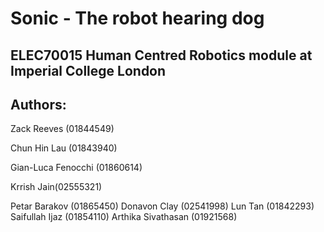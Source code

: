 # Sonic - The robot hearing dog

## ELEC70015 Human Centred Robotics module at Imperial College London

## Authors: 
Zack Reeves (01844549)

Chun Hin Lau (01843940)

Gian-Luca Fenocchi (01860614)

Krrish Jain(02555321)

Petar Barakov (01865450)
Donavon Clay (02541998)
Lun Tan (01842293)
Saifullah Ijaz (01854110)
Arthika Sivathasan (01921568)

